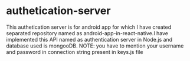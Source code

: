 # authetication-server
This authetication server is for android app for which I have created separated repository named as android-app-in-react-native.I have implemented
this API named as authentication server in Node.js and database used is mongooDB.
NOTE: you have to mention your username and password in connection string present in keys.js file
